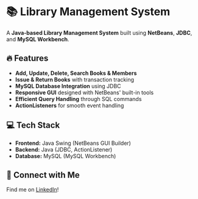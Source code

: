 # 📚 Library Management System

A **Java-based Library Management System** built using **NetBeans**, **JDBC**, and **MySQL Workbench**. 

## 🔥 Features
- **Add, Update, Delete, Search Books & Members**  
- **Issue & Return Books** with transaction tracking  
- **MySQL Database Integration** using JDBC  
- **Responsive GUI** designed with NetBeans' built-in tools  
- **Efficient Query Handling** through SQL commands  
- **ActionListeners** for smooth event handling  

## 💻 Tech Stack
- **Frontend:** Java Swing (NetBeans GUI Builder)  
- **Backend:** Java (JDBC, ActionListener)  
- **Database:** MySQL (MySQL Workbench)  

## 🔗 Connect with Me
Find me on [LinkedIn](https://www.linkedin.com/in/akash-ajayan/)!
